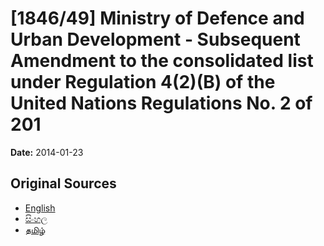 # [1846/49] Ministry of Defence and Urban Development - Subsequent Amendment to the consolidated list under Regulation 4(2)(B) of the United Nations Regulations No. 2 of 201

**Date:** 2014-01-23

## Original Sources

- [English](https://documents.gov.lk/view/extra-gazettes/2014/1/1846-49_E.pdf)
- [සිංහල](https://documents.gov.lk/view/extra-gazettes/2014/1/1846-49_S.pdf)
- [தமிழ்](https://documents.gov.lk/view/extra-gazettes/2014/1/1846-49_T.pdf)
